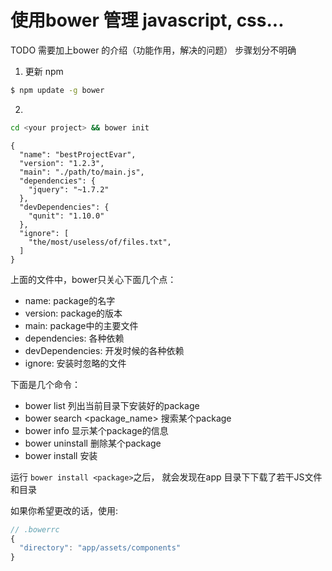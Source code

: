 # 使用bower 管理 javascript, css...
TODO
 需要加上bower 的介绍（功能作用，解决的问题）
步骤划分不明确
1. 更新 npm

```bash
$ npm update -g bower
```

2.

```bash
cd <your project> && bower init
```

```
{
  "name": "bestProjectEvar",
  "version": "1.2.3",
  "main": "./path/to/main.js",
  "dependencies": {
    "jquery": "~1.7.2"
  },
  "devDependencies": {
    "qunit": "1.10.0"
  },
  "ignore": [
    "the/most/useless/of/files.txt",
  ]
}
```

上面的文件中，bower只关心下面几个点：

- name: package的名字
- version: package的版本
- main: package中的主要文件
- dependencies: 各种依赖
- devDependencies: 开发时候的各种依赖
- ignore: 安装时忽略的文件

下面是几个命令：

- bower list 列出当前目录下安装好的package
- bower search <package_name> 搜索某个package
- bower info <package> 显示某个package的信息
- bower uninstall <package> 删除某个package
- bower install <package> 安装

运行  `bower install <package>`之后， 就会发现在app 目录下下载了若干JS文件和目录

如果你希望更改的话，使用:

```javascript
// .bowerrc
{
  "directory": "app/assets/components"
}
```

